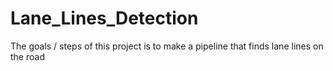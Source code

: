 # Lane_Lines_Detection
The goals / steps of this project is to make a pipeline that finds lane lines on the road
